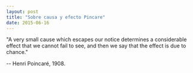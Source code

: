 ```yaml
---
layout: post
title: "Sobre causa y efecto Pincare"
date: 2015-06-16
---
```


"A very small cause which escapes our
notice determines a considerable effect
that we cannot fail to see, and then we
say that the effect is due to chance."

-- Henri Poincaré, 1908. 
